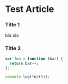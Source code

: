 # Test Article

### Title 1

bla bla 

### Title 2

``` js
var foo = function (bar) {
  return bar++;
};

console.log(foo(5));
```
